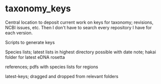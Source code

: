 # taxonomy_keys
Central location to deposit current work on keys for taxonomy; revisions, NCBI issues, etc. Then I don't have to search every repository I have for each version. 

Scripts to generate keys

Species lists; latest lists in highest directory possible with date
	note; hakai folder for latest eDNA rosetta
	
references; pdfs with species lists for regions

latest-keys; dragged and dropped from relevant folders
